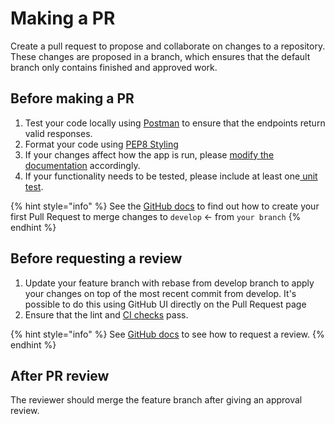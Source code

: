 # Making a PR

Create a pull request to propose and collaborate on changes to a repository. These changes are proposed in a branch, which ensures that the default branch only contains finished and approved work.

## Before making a PR

1. Test your code locally using [Postman](debugging.md) to ensure that the endpoints return valid responses.
2. Format your code using [PEP8 Styling](code-style.md)
3. If your changes affect how the app is run, please [modify the documentation](../../docs/contribute-as-a-python-dev/how-to-update-docs/) accordingly.
4. If your functionality needs to be tested, please include at least one[ unit test](unit-tests.md).

{% hint style="info" %}
See the [GitHub docs](https://docs.github.com/en/pull-requests/collaborating-with-pull-requests/proposing-changes-to-your-work-with-pull-requests/creating-a-pull-request) to find out how to create your first Pull Request to merge changes to `develop` <- from `your branch`
{% endhint %}

## Before requesting a review

1. Update your feature branch with rebase from develop branch to apply your changes on top of the most recent commit from develop. It's possible to do this using GitHub UI directly on the Pull Request page&#x20;
2. Ensure that the lint and [CI checks](ci-continuous-integration.md) pass.

{% hint style="info" %}
See [GitHub docs](https://docs.github.com/en/pull-requests/collaborating-with-pull-requests/proposing-changes-to-your-work-with-pull-requests/requesting-a-pull-request-review) to see how to request a review.
{% endhint %}

## After PR review

The reviewer should merge the feature branch after giving an approval review.
